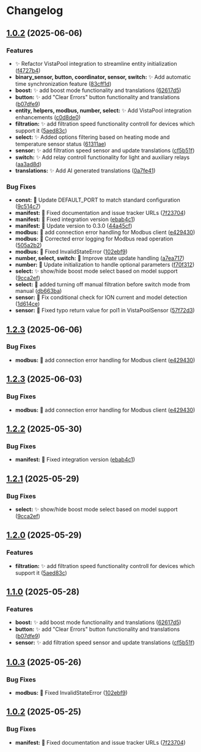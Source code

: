 # Changelog

## [1.0.2](https://github.com/svasek/homeassistant-vistapool-modbus/compare/v1.2.3...v1.0.2) (2025-06-06)


### Features

* ✨ Refactor VistaPool integration to streamline entity initialization ([f4727b4](https://github.com/svasek/homeassistant-vistapool-modbus/commit/f4727b49146ae56ba7c3c3c6b98b08366e2777fb))
* **binary_sensor, button, coordinator, sensor, switch:** ✨ Add automatic time synchronization feature ([83cff1d](https://github.com/svasek/homeassistant-vistapool-modbus/commit/83cff1d7ff8fa621a75fea1ca6f1a481af9b500f))
* **boost:** ✨ add boost mode functionality and translations ([62617d5](https://github.com/svasek/homeassistant-vistapool-modbus/commit/62617d59997b21ec607b57b57f4285c3a60771c3))
* **button:** ✨ add "Clear Errors" button functionality and translations ([b07dfe9](https://github.com/svasek/homeassistant-vistapool-modbus/commit/b07dfe9ea9f6e65291c8257c13d524a32199af11))
* **entity, helpers, modbus, number, select:** ✨ Add VistaPool integration enhancements ([c0d8de0](https://github.com/svasek/homeassistant-vistapool-modbus/commit/c0d8de09a8b60c99496ff3303a0505c84a33ac21))
* **filtration:** ✨ add filtration speed functionality controll for devices which support it ([5aed83c](https://github.com/svasek/homeassistant-vistapool-modbus/commit/5aed83c9322b07da889eb83a06f09cadbc5683e8))
* **select:** ✨ Added options filtering based on heating mode and temperature sensor status ([61311ae](https://github.com/svasek/homeassistant-vistapool-modbus/commit/61311ae2bc44ad92c75fbc73c1ab421aaca6ccce))
* **sensor:** ✨ add filtration speed sensor and update translations ([cf5b51f](https://github.com/svasek/homeassistant-vistapool-modbus/commit/cf5b51f1f1e34182b21e2debb9b14c9b3f45883f))
* **switch:** ✨ Add relay controll functionality for light and auxiliary relays ([aa3ad8d](https://github.com/svasek/homeassistant-vistapool-modbus/commit/aa3ad8dcb895bc0d11689bbe9457f1a5c47620fd))
* **translations:** ✨ Add AI generated translations ([0a7fe41](https://github.com/svasek/homeassistant-vistapool-modbus/commit/0a7fe41838b64620c8f137f73a4fb4a08f535120))


### Bug Fixes

* **const:** 🐛 Update DEFAULT_PORT to match standard configuration ([9c514c7](https://github.com/svasek/homeassistant-vistapool-modbus/commit/9c514c70bc999026d49dcf4be862b2cbbc206d1c))
* **manifest:** 🐛 Fixed documentation and issue tracker URLs ([7f23704](https://github.com/svasek/homeassistant-vistapool-modbus/commit/7f237046b293dc5054b310ef845430289ed352da))
* **manifest:** 🐛 Fixed integration version ([ebab4c1](https://github.com/svasek/homeassistant-vistapool-modbus/commit/ebab4c10e40d22db028f2e12ba198184be73512c))
* **manifest:** 🐛 Update version to 0.3.0 ([44a45cf](https://github.com/svasek/homeassistant-vistapool-modbus/commit/44a45cfbcb01af10a38b4290a173d59ae1ee7fcc))
* **modbus:** 🐛 add connection error handling for Modbus client ([e429430](https://github.com/svasek/homeassistant-vistapool-modbus/commit/e4294303703ef031e7a966967a97d357fd7b5c8f))
* **modbus:** 🐛 Corrected error logging for Modbus read operation ([505a2b2](https://github.com/svasek/homeassistant-vistapool-modbus/commit/505a2b2c501969518192d877c8c3a5d89878e017))
* **modbus:** 🐛 Fixed InvalidStateError ([102ebf9](https://github.com/svasek/homeassistant-vistapool-modbus/commit/102ebf9f95e4a478e184f35127955f39779fab7e))
* **number, select, switch:** 🐛 Improve state update handling ([a7ea717](https://github.com/svasek/homeassistant-vistapool-modbus/commit/a7ea717f9ebaeee910a9096e04f265767c502c79))
* **number:** 🐛 Update initialization to handle optional parameters ([f70f312](https://github.com/svasek/homeassistant-vistapool-modbus/commit/f70f312d0002d28938930fe44d8c842099f59b65))
* **select:** ✨ show/hide boost mode select based on model support ([9cca2ef](https://github.com/svasek/homeassistant-vistapool-modbus/commit/9cca2efc646a96d635f659b70fa9471ae243125f))
* **select:** 🐛 added turning off manual filtration before switch mode from manual ([db663ba](https://github.com/svasek/homeassistant-vistapool-modbus/commit/db663ba354fdb5bd7e2d0616090d069898935625))
* **sensor:** 🐛 Fix conditional check for ION current and model detection ([1d614ce](https://github.com/svasek/homeassistant-vistapool-modbus/commit/1d614ce42003f7c54f516d7f17f3667ef9c020e8))
* **sensor:** 🐛 Fixed typo return value for pol1 in VistaPoolSensor ([57f72d3](https://github.com/svasek/homeassistant-vistapool-modbus/commit/57f72d3258ac967db9447d2010be827f35a4b283))

## [1.2.3](https://github.com/svasek/homeassistant-vistapool-modbus/compare/v1.2.2...v1.2.3) (2025-06-06)


### Bug Fixes

* **modbus:** 🐛 add connection error handling for Modbus client ([e429430](https://github.com/svasek/homeassistant-vistapool-modbus/commit/e4294303703ef031e7a966967a97d357fd7b5c8f))

## [1.2.3](https://github.com/svasek/homeassistant-vistapool-modbus/compare/v1.2.2...v1.2.3) (2025-06-03)


### Bug Fixes

* **modbus:** 🐛 add connection error handling for Modbus client ([e429430](https://github.com/svasek/homeassistant-vistapool-modbus/commit/e4294303703ef031e7a966967a97d357fd7b5c8f))

## [1.2.2](https://github.com/svasek/homeassistant-vistapool-modbus/compare/v1.2.1...v1.2.2) (2025-05-30)


### Bug Fixes

* **manifest:** 🐛 Fixed integration version ([ebab4c1](https://github.com/svasek/homeassistant-vistapool-modbus/commit/ebab4c10e40d22db028f2e12ba198184be73512c))

## [1.2.1](https://github.com/svasek/homeassistant-vistapool-modbus/compare/v1.2.0...v1.2.1) (2025-05-29)


### Bug Fixes

* **select:** ✨ show/hide boost mode select based on model support ([9cca2ef](https://github.com/svasek/homeassistant-vistapool-modbus/commit/9cca2efc646a96d635f659b70fa9471ae243125f))

## [1.2.0](https://github.com/svasek/homeassistant-vistapool-modbus/compare/v1.1.0...v1.2.0) (2025-05-29)


### Features

* **filtration:** ✨ add filtration speed functionality controll for devices which support it ([5aed83c](https://github.com/svasek/homeassistant-vistapool-modbus/commit/5aed83c9322b07da889eb83a06f09cadbc5683e8))

## [1.1.0](https://github.com/svasek/homeassistant-vistapool-modbus/compare/v1.0.3...v1.1.0) (2025-05-28)


### Features

* **boost:** ✨ add boost mode functionality and translations ([62617d5](https://github.com/svasek/homeassistant-vistapool-modbus/commit/62617d59997b21ec607b57b57f4285c3a60771c3))
* **button:** ✨ add "Clear Errors" button functionality and translations ([b07dfe9](https://github.com/svasek/homeassistant-vistapool-modbus/commit/b07dfe9ea9f6e65291c8257c13d524a32199af11))
* **sensor:** ✨ add filtration speed sensor and update translations ([cf5b51f](https://github.com/svasek/homeassistant-vistapool-modbus/commit/cf5b51f1f1e34182b21e2debb9b14c9b3f45883f))

## [1.0.3](https://github.com/svasek/homeassistant-vistapool-modbus/compare/v1.0.2...v1.0.3) (2025-05-26)


### Bug Fixes

* **modbus:** 🐛 Fixed InvalidStateError ([102ebf9](https://github.com/svasek/homeassistant-vistapool-modbus/commit/102ebf9f95e4a478e184f35127955f39779fab7e))

## [1.0.2](https://github.com/svasek/homeassistant-vistapool-modbus/compare/v1.0.1...v1.0.2) (2025-05-25)


### Bug Fixes

* **manifest:** 🐛 Fixed documentation and issue tracker URLs ([7f23704](https://github.com/svasek/homeassistant-vistapool-modbus/commit/7f237046b293dc5054b310ef845430289ed352da))
